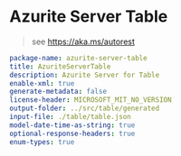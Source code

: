 # Azurite Server Table

> see https://aka.ms/autorest

```yaml
package-name: azurite-server-table
title: AzuriteServerTable
description: Azurite Server for Table
enable-xml: true
generate-metadata: false
license-header: MICROSOFT_MIT_NO_VERSION
output-folder: ../src/table/generated
input-file: ./table/table.json
model-date-time-as-string: true
optional-response-headers: true
enum-types: true
```
